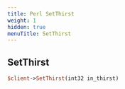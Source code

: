 ```yaml
---
title: Perl SetThirst
weight: 1
hidden: true
menuTitle: SetThirst
---
```

## SetThirst
```perl
$client->SetThirst(int32 in_thirst)
```